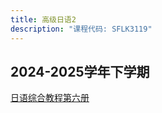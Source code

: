```yaml
---
title: 高级日语2
description: "课程代码: SFLK3119"
---
```


## 2024-2025学年下学期

[日语综合教程第六册](https://drive.vanillaaaa.org/SharedCourses/外语学院/日语综合教程第六册.pdf)
